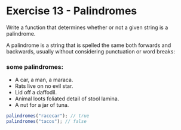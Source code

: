 # Exercise 13 - Palindromes

Write a function that determines whether or not a given string is a palindrome.

A palindrome is a string that is spelled the same both forwards and backwards, usually without considering punctuation or word breaks:

### some palindromes:

- A car, a man, a maraca.
- Rats live on no evil star.
- Lid off a daffodil.
- Animal loots foliated detail of stool lamina.
- A nut for a jar of tuna.

```javascript
palindromes("racecar"); // true
palindromes("tacos"); // false
```
